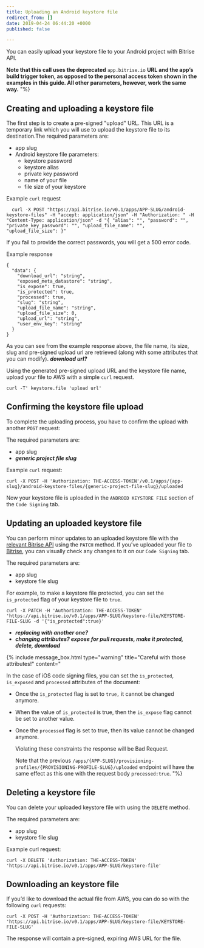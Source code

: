 ```yaml
---
title: Uploading an Android keystore file
redirect_from: []
date: 2019-04-24 06:44:20 +0000
published: false

---
```

You can easily upload your keystore file to your Android project with Bitrise API.

**Note that this call uses the deprecated** `app.bitrise.io` **URL and the app’s build trigger token, as opposed to the personal access token shown in the examples in this guide. All other parameters, however, work the same way.** "%}

## Creating and uploading a keystore file

The first step is to create a pre-signed "upload" URL. This URL is a temporary link which you will use to upload the keystore file to its destination.The required parameters are:

* app slug
* Android keystore file parameters:
  * keystore password
  * keystore alias
  * private key password
  * name of your file
  * file size of your keystore

Example `curl` request

      curl -X POST "https://api.bitrise.io/v0.1/apps/APP-SLUG/android-keystore-files" -H "accept: application/json" -H "Authorization: " -H "Content-Type: application/json" -d "{ "alias": "", "password": "", "private_key_password": "", "upload_file_name": "", "upload_file_size": }"

If you fail to provide the correct passwords, you will get a 500 error code.

Example response

    {
      "data": {
        "download_url": "string",
        "exposed_meta_datastore": "string",
        "is_expose": true,
        "is_protected": true,
        "processed": true,
        "slug": "string",
        "upload_file_name": "string",
        "upload_file_size": 0,
        "upload_url": "string",
        "user_env_key": "string"
      }
    }

As you can see from the example response above, the file name, its size, slug and pre-signed upload url are retrieved (along with some attributes that you can modify). **_download url?_**

Using the generated pre-signed upload URL and the keystore file name, upload your file to AWS with a simple `curl` request.

    curl -T' keystore.file 'upload url'

## Confirming the keystore file upload

To complete the uploading process, you have to confirm the upload with another `POST` request:

The required parameters are:

* app slug
* **_generic project file slug_**

Example `curl` request:

    curl -X POST -H 'Authorization: THE-ACCESS-TOKEN'/v0.1/apps/{app-slug}/android-keystore-files/{generic-project-file-slug}/uploaded

Now your keystore file is uploaded in the `ANDROID KEYSTORE FILE` section of the `Code Signing` tab.

## Updating an uploaded keystore file

You can perform minor updates to an uploaded keystore file with the [relevant Bitrise API](https://api-docs.bitrise.io/) using the `PATCH` method. If you've uploaded your file to [Bitrise](https://www.bitrise.io), you can visually check any changes to it on our `Code Signing` tab.

The required parameters are:

* app slug
* keystore file slug

For example, to make a keystore file protected, you can set the `is_protected` flag of your keystore file to `true`.

    curl -X PATCH -H 'Authorization: THE-ACCESS-TOKEN' 'https://api.bitrise.io/v0.1/apps/APP-SLUG/keystore-file/KEYSTORE-FILE-SLUG -d '{"is_protected":true}'

* **_replacing with another one?_**
* **_changing attributes? expose for pull requests, make it protected, delete, download_**

{% include message_box.html type="warning" title="Careful with those attributes!" content="

In the case of iOS code signing files, you can set the `is_protected`, `is_exposed` and `processed` attributes of the document:

* Once the `is_protected` flag is set to `true,` it cannot be changed anymore.
* When the value of `is_protected` is true, then the `is_expose` flag cannot be set to another value.
* Once the `processed` flag is set to true, then its value cannot be changed anymore.

  Violating these constraints the response will be Bad Request.

  Note that the previous `/apps/{APP-SLUG}/provisioning-profiles/{PROVISIONING-PROFILE-SLUG}/uploaded` endpoint will have the same effect as this one with the request body `processed:true`. "%}

## Deleting a keystore file

You can delete your uploaded keystore file with using the `DELETE` method.

The required parameters are:

* app slug
* keystore file slug

Example curl request:

    curl -X DELETE 'Authorization: THE-ACCESS-TOKEN' 'https://api.bitrise.io/v0.1/apps/APP-SLUG/keystore-file'

## Downloading an keystore file

If you’d like to download the actual file from AWS, you can do so with the following `curl` requests:

    curl -X POST -H 'Authorization: THE-ACCESS-TOKEN' 'https://api.bitrise.io/v0.1/apps/APP-SLUG/keystore-file/KEYSTORE-FILE-SLUG'

The response will contain a pre-signed, expiring AWS URL for the file.